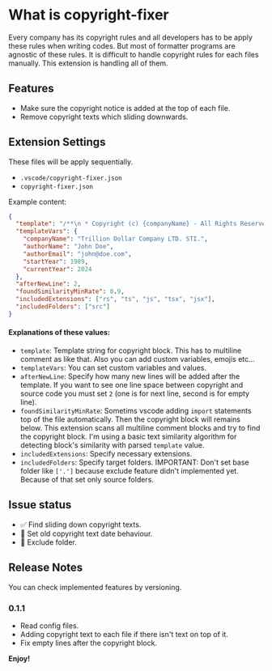 # What is copyright-fixer

Every company has its copyright rules and all developers has to be apply these rules when
writing codes. But most of formatter programs are agnostic of these rules. It is difficult
to handle copyright rules for each files manually. This extension is handling all of them.

## Features

- Make sure the copyright notice is added at the top of each file.
- Remove copyright texts which sliding downwards.

## Extension Settings

These files will be apply sequentially.

- `.vscode/copyright-fixer.json`
- `copyright-fixer.json`

Example content:

```json
{
  "template": "/**\n * Copyright (c) {companyName} - All Rights Reserved\n * Written by {authorName} <{authorEmail}>, {startYear}-{currentYear}\n */",
  "templateVars": {
    "companyName": "Trillion Dollar Company LTD. STI.",
    "authorName": "John Doe",
    "authorEmail": "john@doe.com",
    "startYear": 1989,
    "currentYear": 2024
  },
  "afterNewLine": 2,
  "foundSimilarityMinRate": 0.9,
  "includedExtensions": ["rs", "ts", "js", "tsx", "jsx"],
  "includedFolders": ["src"]
}
```

#### Explanations of these values:

- `template`: Template string for copyright block. This has to multiline comment as like that.
  Also you can add custom variables, emojis etc...
- `templateVars`: You can set custom variables and values.
- `afterNewLine`: Specify how many new lines will be added after the template. If you want to see
  one line space between copyright and source code you must set `2` (one is for next line, second
  is for empty line).
- `foundSimilarityMinRate`: Sometims vscode adding `import` statements top of the file
  automatically. Then the copyright block will remains below. This extension scans all multiline
  comment blocks and try to find the copyright block. I'm using a basic text similarity
  algorithm for detecting block's similarity with parsed `template` value.
- `includedExtensions`: Specify necessary extensions.
- `includedFolders`: Specify target folders. IMPORTANT: Don't set base folder like `['.']`
  because exclude feature didn't implemented yet. Because of that set only source folders.

## Issue status

- ✅ Find sliding down copyright texts.
- 🚧 Set old copyright text date behaviour.
- 🚧 Exclude folder.

## Release Notes

You can check implemented features by versioning.

### 0.1.1

- Read config files.
- Adding copyright text to each file if there isn't text on top of it.
- Fix empty lines after the copyright block.

**Enjoy!**
